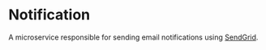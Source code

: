 # Notification
A microservice responsible for sending email notifications using [SendGrid](https://sendgrid.com/).
